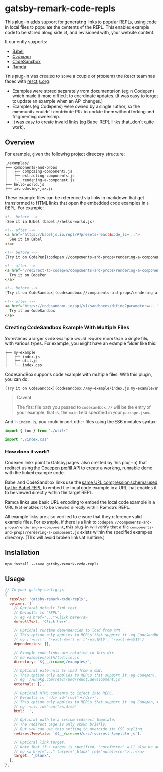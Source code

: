 # gatsby-remark-code-repls

This plug-in adds support for generating links to popular REPLs, using code in
local files to populate the contents of the REPL. This enables example code to
be stored along side of, and revisioned with, your website content.

It currently supports:

* [Babel](https://babeljs.io/repl/)
* [Codepen](https://codepen.io/)
* [CodeSandbox](https://codesandbox.io/)
* [Ramda](http://ramdajs.com/repl)

This plug-in was created to solve a couple of problems the React team has faced
with [reactjs.org](https://github.com/reactjs/reactjs.org):

* Examples were stored separately from documentation (eg in Codepen) which made
  it more difficult to coordinate updates. (It was easy to forget to update an
  example when an API changes.)
* Examples (eg Codepens) were owned by a single author, so the community
  couldn't contribute PRs to update them without forking and fragmenting
  ownership.
* It was easy to create invalid links (eg Babel REPL links that \_don't quite
  work).

## Overview

For example, given the following project directory structure:

```
./examples/
├── components-and-props
│   ├── composing-components.js
│   ├── extracting-components.js
│   └── rendering-a-component.js
├── hello-world.js
├── introducing-jsx.js
```

These example files can be referenced via links in markdown that get transformed
to HTML links that open the embedded code examples in a REPL. For example:

```html
<!-- before -->
[See it in Babel](babel://hello-world.js)

<!-- after -->
<a href="https://babeljs.io/repl/#?presets=react&code_lz=...">
  See it in Babel
</a>

<!-- before -->
[Try it on CodePen](codepen://components-and-props/rendering-a-component.js)

<!-- after -->
<a href="/redirect-to-codepen/components-and-props/rendering-a-component">
  Try it on CodePen
</a>

<!-- before -->
[Try it on CodeSandbox](codesandbox://components-and-props/rendering-a-component.js)

<!-- after -->
<a href="https://codesandbox.io/api/v1/sandboxes/define?parameters=...">
  Try it on CodeSandbox
</a>
```

### Creating CodeSandbox Example With Multiple Files

Sometimes a larger code example would require more than a single file, with various types. For example, you might have an example folder like this:

```
├── my-example
│   ├── index.js
│   ├── util.js
│   └── index.css
```

CodesandBox supports code example with multiple files. With this plugin, you can do:

```html
[Try it on CodeSandbox](codesandbox://my-example/index.js,my-example/util.js,my-example/index.css)
```

> Caveat
>
> The first file path you passed to `codesandbox://` will be the entry of your example, that is, the `main` field specified in your `package.json`.

And in `index.js`, you could import other files using the ES6 modules syntax:

```js
import { foo } from "./utils"

import "./index.css"
```

### How does it work?

Codepen links point to Gatsby pages (also created by this plug-in) that redirect
using the
[Codepen prefill API](https://blog.codepen.io/documentation/api/prefill/) to
create a working, runnable demo with the linked example code.

Babel and CodeSandbox links use the
[same URL compression schema used by the Babel REPL](https://github.com/babel/website/blob/c9dd1f516985f7267eb58c286789e0c66bc0a21d/js/repl/UriUtils.js#L22-L26)
to embed the local code example in a URL that enables it to be viewed directly
within the target REPL.

Ramda links use basic URL encoding to embed the local code example in a URL that
enables it to be viewed directly within Ramda's REPL.

All example links are also verified to ensure that they reference valid example
files. For example, if there is a link to
`codepen://components-and-props/rendering-a-component`, this plug-in will verify
that a file `components-and-props/rendering-a-component.js` exists within the
specified examples directory. (This will avoid broken links at runtime.)

## Installation

`npm install --save gatsby-remark-code-repls`

## Usage

```javascript
// In your gatsby-config.js
{
  resolve: 'gatsby-remark-code-repls',
  options: {
    // Optional default link text.
    // Defaults to "REPL".
    // eg <a href="...">Click here</a>
    defaultText: 'Click here',

    // Optional runtime dependencies to load from NPM.
    // This option only applies to REPLs that support it (eg CodeSandbox).
    // eg ['react', 'react-dom'] or ['react@15', 'react-dom@15']
    dependencies: [],

    // Example code links are relative to this dir.
    // eg examples/path/to/file.js
    directory: `${__dirname}/examples/`,

    // Optional externals to load from a CDN.
    // This option only applies to REPLs that support it (eg Codepen).
    // eg '//unpkg.com/react/umd/react.development.js'
    externals: [],

    // Optional HTML contents to inject into REPL.
    // Defaults to `<div id="root"></div>`.
    // This option only applies to REPLs that support it (eg Codepen, CodeSandbox).
    // eg '<div id="root"></div>'
    html: '',

    // Optional path to a custom redirect template.
    // The redirect page is only shown briefly,
    // But you can use this setting to override its CSS styling.
    redirectTemplate: `${__dirname}/src/redirect-template.js`),

    // Optional link target.
    // Note that if a target is specified, "noreferrer" will also be added.
    // eg <a href="..." target="_blank" rel="noreferrer">...</a>
    target: '_blank',
  },
},
```

